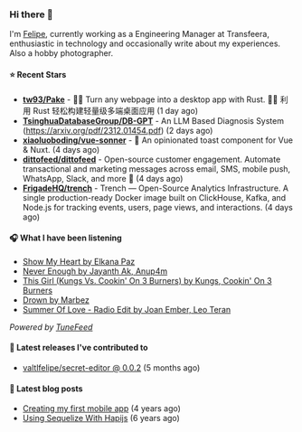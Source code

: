 ### Hi there 👋

I'm [Felipe](https://felipevm.com), currently working as a Engineering Manager at Transfeera, enthusiastic in technology and occasionally write about my experiences. Also a hobby photographer.

#### ⭐ Recent Stars
- **[tw93/Pake](https://github.com/tw93/Pake)** - 🤱🏻 Turn any webpage into a desktop app with Rust.  🤱🏻 利用 Rust 轻松构建轻量级多端桌面应用 (1 day ago)
- **[TsinghuaDatabaseGroup/DB-GPT](https://github.com/TsinghuaDatabaseGroup/DB-GPT)** - An LLM Based Diagnosis System  (https://arxiv.org/pdf/2312.01454.pdf) (2 days ago)
- **[xiaoluoboding/vue-sonner](https://github.com/xiaoluoboding/vue-sonner)** - 🔔 An opinionated toast component for Vue &amp; Nuxt. (4 days ago)
- **[dittofeed/dittofeed](https://github.com/dittofeed/dittofeed)** - Open-source customer engagement. Automate transactional and marketing messages across email, SMS, mobile push, WhatsApp, Slack, and more 📨 (4 days ago)
- **[FrigadeHQ/trench](https://github.com/FrigadeHQ/trench)** - Trench — Open-Source Analytics Infrastructure. A single production-ready Docker image built on ClickHouse, Kafka, and Node.js for tracking events, users, page views, and interactions. (4 days ago)

#### 🎧 What I have been listening
- [Show My Heart by Elkana Paz](https://open.spotify.com/track/2sSyHBIF65eVc9dxFH88gW)
- [Never Enough by Jayanth Ak, Anup4m](https://open.spotify.com/track/251hjFcZ0LdFVWUES8WrOg)
- [This Girl (Kungs Vs. Cookin&#39; On 3 Burners) by Kungs, Cookin&#39; On 3 Burners](https://open.spotify.com/track/1A8j067qyiNwQnZT0bzUpZ)
- [Drown by Marbez](https://open.spotify.com/track/69BjChIU1bGtQaDCzr4exG)
- [Summer Of Love - Radio Edit by Joan Ember, Leo Teran](https://open.spotify.com/track/6Q0nLXvvUR7t6QluhLqejx)

_Powered by [TuneFeed](https://tunefeed.app?ref=valtlfelipe-gh-profile)_ 

#### 🚀 Latest releases I've contributed to


- [valtlfelipe/secret-editor @ 0.0.2](https://github.com/valtlfelipe/secret-editor/releases/tag/0.0.2) (5 months ago)

#### 📄 Latest blog posts
- [Creating my first mobile app](https://felipevm.com/posts/creating-my-first-mobile-app/) (4 years ago)
- [Using Sequelize With Hapijs](https://felipevm.com/posts/using-sequelize-with-hapijs/) (6 years ago)
